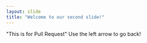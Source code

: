 ```yaml
---
layout: slide
title: "Welcome to our second slide!"
---
```

"This is for Pull Request"
Use the left arrow to go back!
